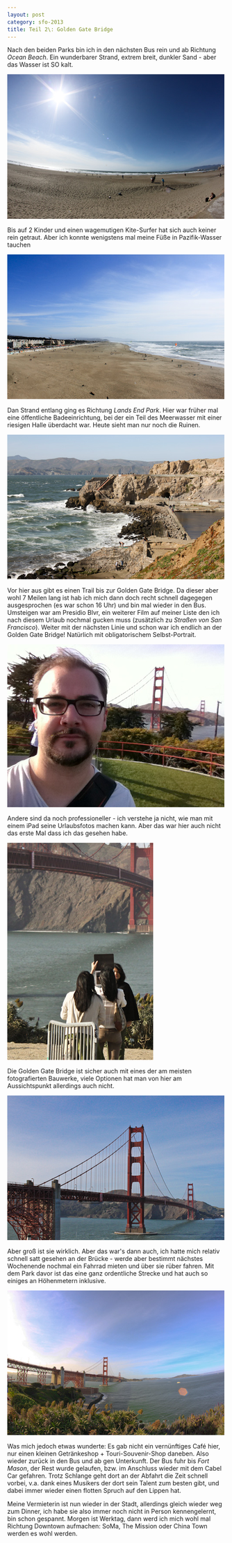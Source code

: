 ```yaml
---
layout: post
category: sfo-2013
title: Teil 2\: Golden Gate Bridge
---
```


Nach den beiden Parks bin ich in den nächsten Bus rein und ab Richtung *Ocean Beach*. Ein wunderbarer Strand, extrem breit, dunkler Sand - aber das Wasser ist SO kalt.

![Strand I](/images-blog/sfo-2013/20130317_8.jpg)

Bis auf 2 Kinder und einen wagemutigen Kite-Surfer hat sich auch keiner rein getraut. Aber ich konnte wenigstens mal meine Füße in Pazifik-Wasser tauchen

![Strand II](/images-blog/sfo-2013/20130317_9.jpg)

Dan Strand entlang ging es Richtung *Lands End Park*. Hier war früher mal eine öffentliche Badeeinrichtung, bei der ein Teil des Meerwasser mit einer riesigen Halle überdacht war. Heute sieht man nur noch die Ruinen.

![Bad am Strand](/images-blog/sfo-2013/20130317_10.jpg)

Vor hier aus gibt es einen Trail bis zur Golden Gate Bridge. Da dieser aber wohl 7 Meilen lang ist hab ich mich dann doch recht schnell dagegegen ausgesprochen (es war schon 16 Uhr) und bin mal wieder in den Bus. Umsteigen war am Presidio Blvr, ein weiterer Film auf meiner Liste den ich nach diesem Urlaub nochmal gucken muss (zusätzlich zu *Straßen von San Francisco*). Weiter mit der nächsten Linie und schon war ich endlich an der Golden Gate Bridge! Natürlich mit obligatorischem Selbst-Portrait.

![Vor der Golden Gate Bridge](/images-blog/sfo-2013/20130317_1.jpg)

Andere sind da noch professioneller - ich verstehe ja nicht, wie man mit einem iPad seine Urlaubsfotos machen kann. Aber das war hier auch nicht das erste Mal dass ich das gesehen habe.

![Foto mit iPad](/images-blog/sfo-2013/20130317_11.jpg)

Die Golden Gate Bridge ist sicher auch mit eines der am meisten fotografierten Bauwerke, viele Optionen hat man von hier am Aussichtspunkt allerdings auch nicht.

![Golden Gate Bridge I](/images-blog/sfo-2013/20130317_12.jpg)

Aber groß ist sie wirklich. Aber das war's dann auch, ich hatte mich relativ schnell satt gesehen an der Brücke - werde aber bestimmt nächstes Wochenende nochmal ein Fahrrad mieten und über sie rüber fahren. Mit dem Park davor ist das eine ganz ordentliche Strecke und hat auch so einiges an Höhenmetern inklusive.

![Golden Gate Bridge II](/images-blog/sfo-2013/20130317_13.jpg)

Was mich jedoch etwas wunderte: Es gab nicht ein vernünftiges Café hier, nur einen kleinen Getränkeshop + Touri-Souvenir-Shop daneben. Also wieder zurück in den Bus und ab gen Unterkunft. Der Bus fuhr bis *Fort Mason*, der Rest wurde gelaufen, bzw. im Anschluss wieder mit dem Cabel Car gefahren. Trotz Schlange geht dort an der Abfahrt die Zeit schnell vorbei, v.a. dank eines Musikers der dort sein Talent zum besten gibt, und dabei immer wieder einen flotten Spruch auf den Lippen hat.

Meine Vermieterin ist nun wieder in der Stadt, allerdings gleich wieder weg zum Dinner, ich habe sie also immer noch nicht in Person kennengelernt, bin schon gespannt. Morgen ist Werktag, dann werd ich mich wohl mal Richtung Downtown aufmachen: SoMa, The Mission oder China Town werden es wohl werden.